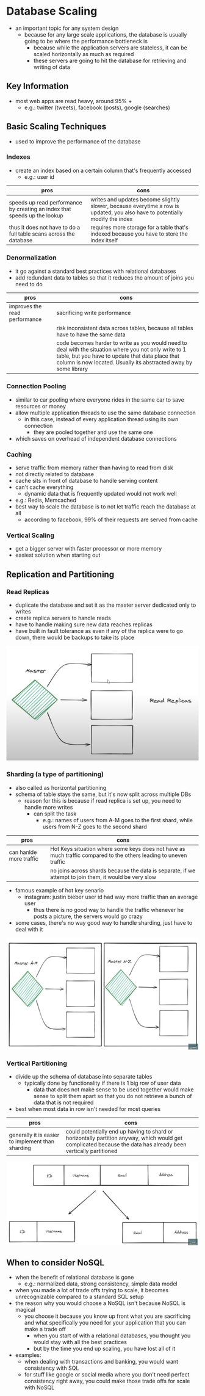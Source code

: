 # Database Scaling

- an important topic for any system design
  - because for any large scale applications, the database is usually going to be where the performance bottleneck is
    - because while the application servers are stateless, it can be scaled horizontally as much as required
    - these servers are going to hit the database for retrieving and writing of data

## Key Information

- most web apps are read heavy, around 95% +
  - e.g.: twitter (tweets), facebook (posts), google (searches)

## Basic Scaling Techniques

- used to improve the performance of the database

### Indexes

- create an index based on a certain column that's frequently accessed
  - e.g.: user id

| pros                                                                      | cons                                                                                                                         |
| ------------------------------------------------------------------------- | ---------------------------------------------------------------------------------------------------------------------------- |
| speeds up read performance by creating an index that speeds up the lookup | writes and updates become slightly slower, because everytime a row is updated, you also have to potentially modify the index |
| thus it does not have to do a full table scans across the database        | requires more storage for a table that's indexed because you have to store the index itself                                  |

### Denormalization

- it go against a standard best practices with relational databases
- add redundant data to tables so that it reduces the amount of joins you need to do

| pros                          | cons                                                                                                                                                                                                                          |
| ----------------------------- | ----------------------------------------------------------------------------------------------------------------------------------------------------------------------------------------------------------------------------- |
| improves the read performance | sacrificing write performance                                                                                                                                                                                                 |
|                               | risk inconsistent data across tables, because all tables have to have the same data                                                                                                                                           |
|                               | code becomes harder to write as you would need to deal with the situation where you not only write to 1 table, but you have to update that data place that column is now located. Usually its abstracted away by some library |

### Connection Pooling

- similar to car pooling where everyone rides in the same car to save resources or money
- allow multiple application threads to use the same database connection
  - in this case, instead of every application thread using its own connection
    - they are pooled together and use the same one
- which saves on overhead of independent database connections

### Caching

- serve traffic from memory rather than having to read from disk
- not directly related to database
- cache sits in front of database to handle serving content
- can't cache everything
  - dynamic data that is frequently updated would not work well
- e.g.: Redis, Memcached
- best way to scale the database is to not let traffic reach the database at all
  - according to facebook, 99% of their requests are served from cache

### Vertical Scaling

- get a bigger server with faster processor or more memory
- easiest solution when starting out

## Replication and Partitioning

### Read Replicas

- duplicate the database and set it as the master server dedicated only to writes
- create replica servers to handle reads
- have to handle making sure new data reaches replicas
- have built in fault tolerance as even if any of the replica were to go down, there would be backups to take its place

![alt text](https://github.com/reshinto/Basic_technologies_revision/raw/master/interviewPrep/system_design/images/replicas.png "replicas")

### Sharding (a type of partitioning)

- also called as horizontal partitioning
- schema of table stays the same, but it's now split across multiple DBs
  - reason for this is because if read replica is set up, you need to handle more writes
    - can split the task
      - e.g.: names of users from A-M goes to the first shard, while users from N-Z goes to the second shard

| pros                    | cons                                                                                                              |
| ----------------------- | ----------------------------------------------------------------------------------------------------------------- |
| can hanlde more traffic | Hot Keys situation where some keys does not have as much traffic compared to the others leading to uneven traffic |
|                         | no joins across shards because the data is separate, if we attempt to join them, it would be very slow            |

- famous example of hot key senario
  - instagram: justin bieber user id had way more traffic than an average user
    - thus there is no good way to handle the traffic whenever he posts a picture, the servers would go crazy
- some cases, there's no way good way to handle sharding, just have to deal with it

![alt text](https://github.com/reshinto/Basic_technologies_revision/raw/master/interviewPrep/system_design/images/sharding.png "sharding")

### Vertical Partitioning

- divide up the schema of database into separate tables
  - typically done by functionality if there is 1 big row of user data
    - data that does not make sense to be used together would make sense to split them apart so that you do not retrieve a bunch of data that is not required
- best when most data in row isn't needed for most queries

| pros                                              | cons                                                                                                                                                            |
| ------------------------------------------------- | --------------------------------------------------------------------------------------------------------------------------------------------------------------- |
| generally it is easier to implement than sharding | could potentially end up having to shard or horizontally partition anyway, which would get complicated because the data has already been vertically partitioned |

![alt text](https://github.com/reshinto/Basic_technologies_revision/raw/master/interviewPrep/system_design/images/verticalPartitioning.png "Vertical Partitioning")

## When to consider NoSQL

- when the benefit of relational database is gone
  - e.g.: normalized data, strong consistency, simple data model
- when you made a lot of trade offs trying to scale, it becomes unrecognizable compared to a standard SQL setup
- the reason why you would choose a NoSQL isn't because NoSQL is magical
  - you choose it because you know up front what you are sacrificing and what specifically you need for your application that you can make a trade off
    - when you start of with a relational databases, you thought you would stay with all the best practices
    - but by the time you end up scaling, you have lost all of it
- examples:
  - when dealing with transactions and banking, you would want consistency with SQL
  - for stuff like google or social media where you don't need perfect consistency right away, you could make those trade offs for scale with NoSQL
